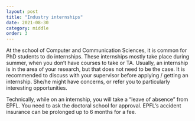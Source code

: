 ```yaml
---
layout: post
title: "Industry internships"
date: 2021-08-30
category: middle
order: 3
---
```


At the school of Computer and Communication Sciences, it is common for PhD students to do internships. These internships mostly take place during summer, when you don’t have courses to take or TA. Usually, an internship is in the area of your research, but that does not need to be the case. It is recommended to discuss with your supervisor before applying / getting an internship. She/he might have concerns, or refer you to particularly interesting opportunities.

Technically, while on an internship, you will take a “leave of absence” from EPFL. You need to ask the doctoral school for approval. EPFL’s accident insurance can be prolonged up to 6 months for a fee.

